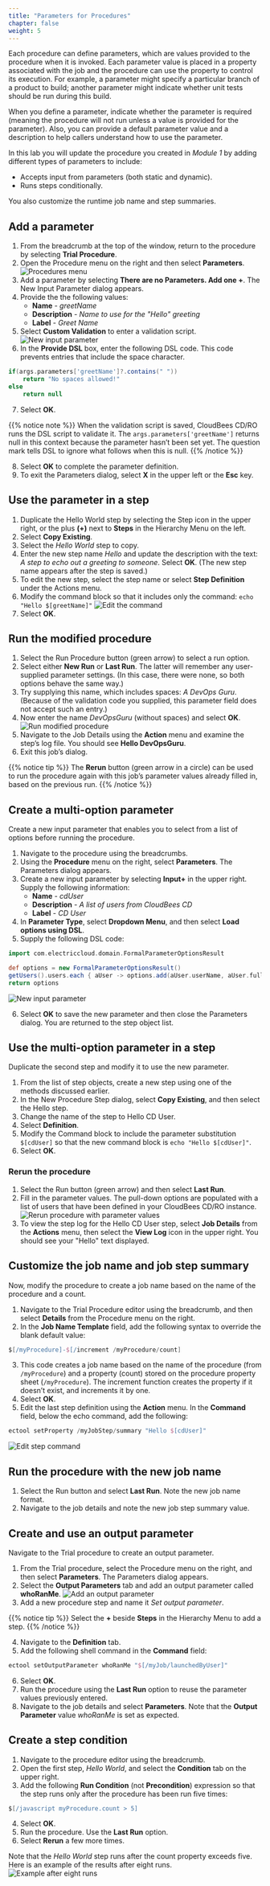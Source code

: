 ```yaml
---
title: "Parameters for Procedures"
chapter: false
weight: 5
--- 
```


Each procedure can define parameters, which are values provided to the procedure when it is invoked. Each parameter value is placed in a property associated with the job and the procedure can use the property to control its execution. For example, a parameter might specify a particular branch of a product to build; another parameter might indicate whether unit tests should be run during this build.

When you define a parameter, indicate whether the parameter is required (meaning the procedure will not run unless a value is provided for the parameter). Also, you can provide a default parameter value and a description to help callers understand how to use the parameter.

In this lab you will update the procedure you created in *Module 1* by adding different types of parameters to include:

- Accepts input from parameters (both static and dynamic).
- Runs steps conditionally.

You also customize the runtime job name and step summaries.

## Add a parameter

1. From the breadcrumb at the top of the window, return to the procedure by selecting **Trial Procedure**.
2. Open the Procedure menu on the right and then select **Parameters**. ![Procedures menu](te-procedure-menu.png?width=30pc)
3. Add a parameter by selecting **There are no Parameters. Add one +**. The New Input Parameter dialog appears.
4. Provide the the following values:
    - **Name** - *greetName*
    - **Description** - *Name to use for the "Hello" greeting*
    - **Label** - *Greet Name*
5. Select **Custom Validation** to enter a validation script. ![New input parameter](te-new-input-param.png?width=70pc)
6. In the **Provide DSL** box, enter the following DSL code. This code prevents entries that include the space character.
```groovy
if(args.parameters['greetName']?.contains(" "))
    return "No spaces allowed!"
else
    return null
```
7. Select **OK**.

{{% notice note %}}
When the validation script is saved, CloudBees CD/RO runs the DSL script to validate it. The `args.parameters['greetName']` returns null in this context because the parameter hasn’t been set yet. The question mark tells DSL to ignore what follows when this is null.
{{% /notice %}}

8. Select **OK** to complete the parameter definition.
9. To exit the Parameters dialog, select **X** in the upper left or the **Esc** key.

## Use the parameter in a step

1. Duplicate the Hello World step by selecting the Step icon in the upper right, or the plus **(+)** next to **Steps** in the Hierarchy Menu on the left.
2. Select **Copy Existing**.
3. Select the *Hello World* step to copy.
4. Enter the new step name *Hello <greetName>* and update the description with the text: *A step to echo out a greeting to someone*. Select **OK**. (The new step name appears after the step is saved.)
5. To edit the new step, select the step name or select **Step Definition** under the Actions menu.
6. Modify the command block so that it includes only the command: `echo "Hello $[greetName]"` ![Edit the command](te-edit-command-in-param.png?width=50pc)
7. Select **OK**.

## Run the modified procedure

1. Select the Run Procedure button (green arrow) to select a run option.
2. Select either **New Run** or **Last Run**. The latter will remember any user-supplied parameter settings. (In this case, there were none, so both options behave the same way.)
3. Try supplying this name, which includes spaces: *A DevOps Guru*. (Because of the validation code you supplied, this parameter field does not accept such an entry.)
4. Now enter the name *DevOpsGuru* (without spaces) and select **OK**. ![Run modified procedure](te-run-trial-procedure-1.png?width=50pc)
5. Navigate to the Job Details using the **Action** menu and examine the step’s log file. You should see **Hello DevOpsGuru**.
6. Exit this job’s dialog.

{{% notice tip %}}
The **Rerun** button (green arrow in a circle) can be used to run the procedure again with this job’s parameter values already filled in, based on the previous run.
{{% /notice %}}

## Create a multi-option parameter

Create a new input parameter that enables you to select from a list of options before running the procedure.

1. Navigate to the procedure using the breadcrumbs.
2. Using the **Procedure** menu on the right, select **Parameters**. The Parameters dialog appears.
3. Create a new input parameter by selecting **Input+** in the upper right. Supply the following information:
    - **Name** - *cdUser*
    - **Description** - *A list of users from CloudBees CD*
    - **Label** - *CD User*
4. In **Parameter Type**, select **Dropdown Menu**, and then select **Load options using DSL**.
5. Supply the following DSL code:

```groovy
import com.electriccloud.domain.FormalParameterOptionsResult

def options = new FormalParameterOptionsResult()
getUsers().users.each { aUser -> options.add(aUser.userName, aUser.fullUserName)}
return options
```
![New input parameter](te-input-param-cdUser.png?width=70pc)

6. Select **OK** to save the new parameter and then close the Parameters dialog. You are returned to the step object list.

## Use the multi-option parameter in a step

Duplicate the second step and modify it to use the new parameter.

1. From the list of step objects, create a new step using one of the methods discussed earlier.
2. In the New Procedure Step dialog, select **Copy Existing**, and then select the Hello <greetName> step.
3. Change the name of the step to Hello CD User.
4. Select **Definition**.
5. Modify the Command block to include the parameter substitution `$[cdUser]` so that the new command block is `echo "Hello $[cdUser]"`.
6. Select **OK**.

### Rerun the procedure

1. Select the Run button (green arrow) and then select **Last Run**.
2. Fill in the parameter values. The pull-down options are populated with a list of users that have been defined in your CloudBees CD/RO instance. ![Rerun procedure with parameter values](te-run-cduser.png?width=60pc)
3. To view the step log for the Hello CD User step, select **Job Details** from the **Actions** menu, then select the **View Log** icon in the upper right. You should see your "Hello" text displayed.

## Customize the job name and job step summary

Now, modify the procedure to create a job name based on the name of the procedure and a count.

1. Navigate to the Trial Procedure editor using the breadcrumb, and then select **Details** from the Procedure menu on the right.
2. In the **Job Name Template** field, add the following syntax to override the blank default value:
```groovy
$[/myProcedure]-$[/increment /myProcedure/count]
```
3. This code creates a job name based on the name of the procedure (from `/myProcedure`) and a property (count) stored on the procedure property sheet (`/myProcedure`). The increment function creates the property if it doesn’t exist, and increments it by one.
4. Select **OK**.
5. Edit the last step definition using the **Action** menu. In the **Command** field, below the echo command, add the following:
```groovy
ectool setProperty /myJobStep/summary "Hello $[cdUser]"
```
![Edit step command](te-edit-hello-command.png?width=50pc)

## Run the procedure with the new job name

1. Select the Run button and select **Last Run**. Note the new job name format.
2. Navigate to the job details and note the new job step summary value.

## Create and use an output parameter

Navigate to the Trial procedure to create an output parameter.

1. From the Trial procedure, select the Procedure menu on the right, and then select **Parameters**. The Parameters dialog appears.
2. Select the **Output Parameters** tab and add an output parameter called **whoRanMe**. ![Add an output parameter](te-add-output-param.png?width=30pc)
3. Add a new procedure step and name it *Set output parameter*.

{{% notice tip %}}
Select the **+** beside **Steps** in the Hierarchy Menu to add a step.
{{% /notice %}}

4. Navigate to the **Definition** tab.
5. Add the following shell command in the **Command** field:
```groovy
ectool setOutputParameter whoRanMe "$[/myJob/launchedByUser]"
```
6. Select **OK**.
7. Run the procedure using the **Last Run** option to reuse the parameter values previously entered.
8. Navigate to the job details and select **Parameters**. Note that the **Output Parameter** value *whoRanMe* is set as expected.

## Create a step condition

1. Navigate to the procedure editor using the breadcrumb.
2. Open the first step, *Hello World*, and select the **Condition** tab on the upper right.
3. Add the following **Run Condition** (not **Precondition**) expression so that the step runs only after the procedure has been run five times:
```groovy
$[/javascript myProcedure.count > 5]
```
4. Select **OK**.
5. Run the procedure. Use the **Last Run** option.
6. Select **Rerun** a few more times.

Note that the *Hello World* step runs after the count property exceeds five. Here is an example of the results after eight runs.
![Example after eight runs](te-trial-procedure-run-count.png?width=70pc)